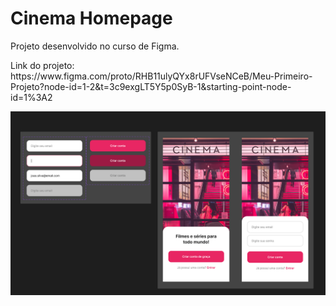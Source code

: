 # Cinema Homepage

<p>Projeto desenvolvido no curso de Figma.
<p>Link do projeto: https://www.figma.com/proto/RHB11ulyQYx8rUFVseNCeB/Meu-Primeiro-Projeto?node-id=1-2&t=3c9exgLT5Y5p0SyB-1&starting-point-node-id=1%3A2

![alt text](https://github.com/MarceloReisxz/Courses/blob/main/Figma/Cinema%20Homepage/Projeto.png)
